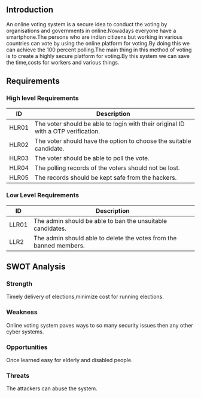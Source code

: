## Introduction

An online voting system is a secure idea to conduct the voting by organisations and governments in online.Nowadays everyone have a smartphone.The persons who are indian citizens but working in various countries can vote by using the online platform for voting.By doing this we can achieve the 100 percent polling.The main thing in this method of voting is to create a highly secure platform for voting.By this system we can save the time,costs for workers and various things.

## Requirements
### High level Requirements
| ID | Description |
| --- | --- |
| HLR01 | The voter should be able to login with their original ID with a OTP verification. |
| HLR02 | The voter should have the option to choose the suitable candidate. |
| HLR03 | The voter should be able to poll the vote. |
| HLR04 | The polling records of the voters should not be lost. |
| HLR05 | The records should be kept safe from the hackers. |

### Low Level Requirements
| ID | Description |
| --- | --- |
| LLR01 | The admin should be able to ban the unsuitable candidates. |
| LLR2 | The admin should able to delete the votes from the banned members. |

## SWOT Analysis

### Strength

Timely delivery of elections,minimize cost for running elections.

### Weakness

Online voting system paves ways to so many security issues then any other cyber systems.

### Opportunities

Once learned easy for elderly and disabled people.

### Threats

The attackers can abuse the system.
